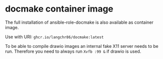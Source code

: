 docmake container image
=======================

The full installation of ansible-role-docmake is also available as container image.

Use with URI: `ghcr.io/langchr86/docmake:latest`

To be able to compile drawio images an internal fake X11 server needs to be run.
Therefore you need to always run `Xvfb :99 &` if drawio is used.
